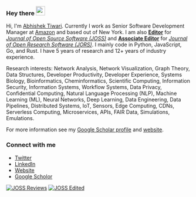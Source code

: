 ### Hey there <img src="https://media.giphy.com/media/hvRJCLFzcasrR4ia7z/giphy.gif" width="25px">

Hi, I'm [Abhishek Tiwari](https://www.abhishek-tiwari.com/). Currently I work as Senior Software Development Manager at [Amazon](https://www.aboutamazon.com/) and based out of New York. I am also **[Editor](https://joss.theoj.org/about#topic_editors)** for _[Journal of Open Source Software (JOSS)](https://joss.theoj.org/)_ and **[Associate Editor](https://openresearchsoftware.metajnl.com/about/editorialteam)** for _[Journal of Open Research Software (JORS)](https://openresearchsoftware.metajnl.com)_. I mainly code in Python, JavaScript, Go, and Rust. I have 5 years of research and 12+ years of industry experience.

Research interests: Network Analysis, Network Visualization, Graph Theory, Data Structures, Developer Productivity, Developer Experience, Systems Biology, Bioinformatics, Cheminformatics, Scientific Computing, Information Security, Information Systems, Workflow Systems, Data Privacy, Confidential Computing, Natural Language Processing (NLP), Machine Learning (ML), Neural Networks, Deep Learning, Data Engineering, Data Pipelines, Distributed Systems, IoT, Sensors, Edge Computing, CDNs, Serverless Computing, Microservices, APIs, FAIR Data, Simulations, Emulations.

For more information see my [Google Scholar profile](https://scholar.google.com/citations?user=Mb7eYKYAAAAJ&hl=en) and [website](https://www.abhishek-tiwari.com/).

### Connect with me

- [Twitter](https://twitter.com/abhishektiwari)
- [LinkedIn](https://www.linkedin.com/in/iamabhishektiwari/)
- [Website](https://www.abhishek-tiwari.com/)
- [Google Scholor](https://scholar.google.com/citations?user=Mb7eYKYAAAAJ&hl=en)

[![JOSS Reviews](https://joss.theoj.org/badges/reviewed_by/@abhishektiwari)](https://joss.theoj.org/papers/reviewed_by/@abhishektiwari)
[![JOSS Edited](https://img.shields.io/badge/dynamic/regex?url=https%3A%2F%2Fjoss.theoj.org%2Fpapers%2Fedited_by%2F%40abhishektiwari&search=%3Cspan%20class%3D%22pagy%20info%22%3EDisplaying%20%3Cb%3E(%5Cd%2B)%3C%2Fb%3E%20papers%3C%2Fspan%3E&replace=%241&label=JOSS%20Edited)](https://joss.theoj.org/papers/edited_by/@abhishektiwari)

